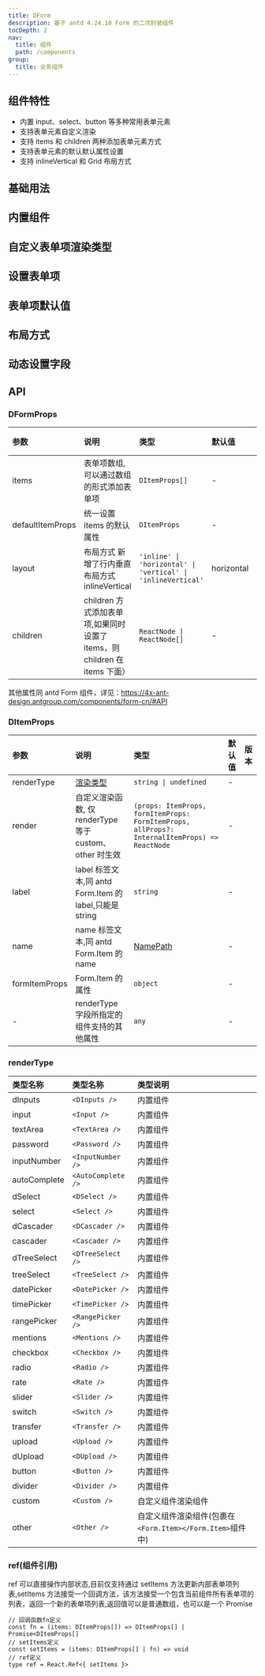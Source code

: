 ```yaml
---
title: DForm
description: 基于 antd 4.24.10 Form 的二次封装组件
tocDepth: 2
nav:
  title: 组件
  path: /components
group:
  title: 业务组件
---
```


## 组件特性

- 内置 input、select、button 等多种常用表单元素
- 支持表单元素自定义渲染
- 支持 items 和 children 两种添加表单元素方式
- 支持表单元素的默认默认属性设置
- 支持 inlineVertical 和 Grid 布局方式

## 基础用法

<code src="./demos/basicDemo.tsx" title="基础用法" description="通过items添加表单项"></code>

## 内置组件

<code src="./demos/internalRenderDemo.tsx" title="内置组件" description="renderType所支持的内置组件"></code>

## 自定义表单项渲染类型

<code src="./demos/customRenderDemo.tsx" title="自定义表单项渲染类型" description="通过 items 的 renderType 与 render 属性实现自定义渲染类型,renderType='other'时渲染结果会包含在 Form.Item中"></code>

## 设置表单项

<code src="./demos/columnsAndChildrenDemo.tsx" title="设置表单项" description="items与children都可以设置表单项,如果同时存在则children设置的表单项会排在前面"></code>

## 表单项默认值

<code src="./demos/defaultItemPropsDemo.tsx" title="表单项默认值" description="可以通过defaultItemProps统一设置表单项的默认值(只对items添加的表单项生效,且会被items中的同名属性值覆盖)" ></code>

## 布局方式

<code src="./demos/layoutDemo.tsx" title="布局方式" description="新增了行内垂直布局方式inlineVertical和grid栅格布局方式"></code>

## 动态设置字段

<code src="./demos/dynamicItemsDemo.tsx" title="动态设置字段" description="通过ref属性配合useForm可以直接操作组件内部的表单项列表，而不用通过外部state手动管理"></code>

## API

### DFormProps

| 参数             | 说明                                                                      | 类型                                                         | 默认值     | 版本 |
| :--------------- | :------------------------------------------------------------------------ | :----------------------------------------------------------- | :--------- | :--- |
| items            | 表单项数组,可以通过数组的形式添加表单项                                   | `DItemProps[]`                                               | -          |      |
| defaultItemProps | 统一设置 items 的默认属性                                                 | `DItemProps`                                                 | -          |      |
| layout           | 布局方式 新增了行内垂直布局方式 inlineVertical                            | `'inline' \| 'horizontal' \| 'vertical' \| 'inlineVertical'` | horizontal |      |
| children         | children 方式添加表单项,如果同时设置了 items，则 children 在 items 下面） | `ReactNode \| ReactNode[]`                                   | -          |      |

其他属性同 antd Form 组件，详见：https://4x-ant-design.antgroup.com/components/form-cn/#API

### DItemProps

| 参数          | 说明                                                    | 类型                                                                                          | 默认值 | 版本 |
| :------------ | :------------------------------------------------------ | :-------------------------------------------------------------------------------------------- | :----- | :--- |
| renderType    | [渲染类型](#render-type)                                | `string \| undefined`                                                                         | -      |      |
| render        | 自定义渲染函数, 仅 renderType 等于 custom、other 时生效 | `(props: ItemProps, formItemProps: FormItemProps, allProps?: InternalItemProps) => ReactNode` | -      |      |
| label         | label 标签文本,同 antd Form.Item 的 label,只能是 string | `string`                                                                                      | -      |      |
| name          | name 标签文本,同 antd Form.Item 的 name                 | [NamePath](https://4x-ant-design.antgroup.com/components/form-cn/#NamePath)                   | -      |      |
| formItemProps | Form.Item 的属性                                        | `object`                                                                                      | -      |      |
| -             | renderType 字段所指定的组件支持的其他属性               | `any`                                                                                         | -      |      |

<div id="render-type"></div>

### renderType

| 类型名称     | 类型名称           | 类型说明                                                  |
| :----------- | :----------------- | :-------------------------------------------------------- |
| dInputs      | `<DInputs />`      | 内置组件                                                  |
| input        | `<Input />`        | 内置组件                                                  |
| textArea     | `<TextArea />`     | 内置组件                                                  |
| password     | `<Password />`     | 内置组件                                                  |
| inputNumber  | `<InputNumber />`  | 内置组件                                                  |
| autoComplete | `<AutoComplete />` | 内置组件                                                  |
| dSelect      | `<DSelect />`      | 内置组件                                                  |
| select       | `<Select />`       | 内置组件                                                  |
| dCascader    | `<DCascader />`    | 内置组件                                                  |
| cascader     | `<Cascader />`     | 内置组件                                                  |
| dTreeSelect  | `<DTreeSelect />`  | 内置组件                                                  |
| treeSelect   | `<TreeSelect />`   | 内置组件                                                  |
| datePicker   | `<DatePicker />`   | 内置组件                                                  |
| timePicker   | `<TimePicker />`   | 内置组件                                                  |
| rangePicker  | `<RangePicker />`  | 内置组件                                                  |
| mentions     | `<Mentions />`     | 内置组件                                                  |
| checkbox     | `<Checkbox />`     | 内置组件                                                  |
| radio        | `<Radio />`        | 内置组件                                                  |
| rate         | `<Rate />`         | 内置组件                                                  |
| slider       | `<Slider />`       | 内置组件                                                  |
| switch       | `<Switch />`       | 内置组件                                                  |
| transfer     | `<Transfer />`     | 内置组件                                                  |
| upload       | `<Upload />`       | 内置组件                                                  |
| dUpload      | `<DUpload />`      | 内置组件                                                  |
| button       | `<Button />`       | 内置组件                                                  |
| divider      | `<Divider />`      | 内置组件                                                  |
| custom       | `<Custom />`       | 自定义组件渲染组件                                        |
| other        | `<Other />`        | 自定义组件渲染组件(包裹在`<Form.Item></Form.Item>`组件中) |

### ref(组件引用)

ref 可以直接操作内部状态,目前仅支持通过 setItems 方法更新内部表单项列表,setItems 方法接受一个回调方法，该方法接受一个包含当前组件所有表单项的列表，返回一个新的表单项列表,返回值可以是普通数组，也可以是一个 Promise

```
// 回调函数fn定义
const fn = (items: DItemProps[]) => DItemProps[] | Promise<DItemProps[]
// setItems定义
const setItems = (items: DItemProps[] | fn) => void
// ref定义
type ref = React.Ref<{ setItems }>
```
